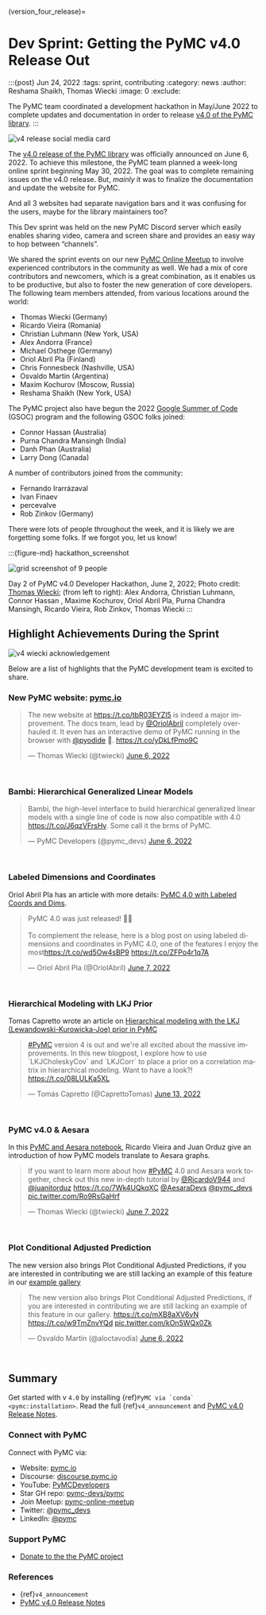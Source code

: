 (version_four_release)=
# Dev Sprint: Getting the PyMC v4.0 Release Out

:::{post} Jun 24, 2022
:tags: sprint, contributing
:category: news
:author: Reshama Shaikh, Thomas Wiecki
:image: 0
:exclude:

The PyMC team coordinated a development hackathon in May/June 2022 to complete updates and documentation in order to release [v4.0 of the PyMC library](https://twitter.com/pymc_devs/status/1533863780601446401).
:::

![v4 release social media card](../_static/hackathon_v4_release/v4release_card.png)

The [v4.0 release of the PyMC library](https://twitter.com/pymc_devs/status/1533863780601446401) was officially announced on June 6, 2022.  To achieve this milestone, the PyMC team planned a week-long online sprint beginning May 30, 2022.  The goal was to complete remaining issues on the v4.0 release.  But, *mainly* it was to finalize the documentation and update the website for PyMC.


And all 3 websites had separate navigation bars and it was confusing for the users, maybe for the library maintainers too?

This Dev sprint was held on the new PyMC Discord server which easily enables sharing video, camera and screen share and provides an easy way to hop between “channels”.  

We shared the sprint events on our new [PyMC Online Meetup](https://www.meetup.com/pymc-online-meetup/events/286202420/) to involve experienced contributors in the community as well. We had a mix of core contributors and newcomers, which is a great combination, as it enables us to be productive, but also to foster the new generation of core developers. The following team members attended, from various locations around the world:  

- Thomas Wiecki (Germany)
- Ricardo Vieira (Romania)
- Christian Luhmann (New York, USA)
- Alex Andorra (France)
- Michael Osthege (Germany)
- Oriol Abril Pla (Finland)
- Chris Fonnesbeck (Nashville, USA)
- Osvaldo Martin (Argentina)
- Maxim Kochurov (Moscow, Russia)
- Reshama Shaikh (New York, USA)

The PyMC project also have begun the 2022 [Google Summer of Code](https://github.com/pymc-devs/pymc/wiki/GSoC-2022-projects) (GSOC) program and the following GSOC folks joined:  

- Connor Hassan (Australia)
- Purna Chandra Mansingh (India)
- Danh Phan (Australia)
- Larry Dong (Canada)

A number of contributors joined from the community:  

- Fernando Irarrázaval
- Ivan Finaev
- percevalve
- Rob Zinkov (Germany)

There were lots of people throughout the week, and it is likely we are forgetting some folks. If we forgot you, let us know!

:::{figure-md} hackathon_screenshot

![grid screenshot of 9 people](../_static/hackathon_v4_release/tweet1_hackathon.png)

Day 2 of PyMC v4.0 Developer Hackathon, June 2, 2022; Photo credit: [Thomas Wiecki](https://www.pymc-labs.io/team/thomas-wiecki/); (from left to right): Alex Andorra, Christian Luhmann, Connor Hassan , Maxime Kochurov, Oriol Abril Pla, Purna Chandra Mansingh, Ricardo Vieira, Rob Zinkov, Thomas Wiecki
:::

## Highlight Achievements During the Sprint

![v4 wiecki acknowledgement](../_static/hackathon_v4_release/tw_slack_note.png)

Below are a list of highlights that the PyMC development team is excited to share. 

### New PyMC website: [pymc.io](https://www.pymc.io/welcome.html) 

<blockquote class="twitter-tweet"><p lang="en" dir="ltr">The new website at <a href="https://t.co/tbR03EYZl5">https://t.co/tbR03EYZl5</a> is indeed a major improvement. The docs team, lead by <a href="https://twitter.com/OriolAbril?ref_src=twsrc%5Etfw">@OriolAbril</a> completely overhauled it. It even has an interactive demo of PyMC running in the browser with <a href="https://twitter.com/pyodide?ref_src=twsrc%5Etfw">@pyodide</a> 🤯. <a href="https://t.co/yDkLfPmo9C">https://t.co/yDkLfPmo9C</a></p>&mdash; Thomas Wiecki (@twiecki) <a href="https://twitter.com/twiecki/status/1533912898585649153?ref_src=twsrc%5Etfw">June 6, 2022</a></blockquote> <script async src="https://platform.twitter.com/widgets.js" charset="utf-8"></script>
<br>

### Bambi: Hierarchical Generalized Linear Models

<blockquote class="twitter-tweet"><p lang="en" dir="ltr">Bambi, the high-level interface to build hierarchical generalized linear models with a single line of code is now also compatible with 4.0 <a href="https://t.co/J6qzVFrsHv">https://t.co/J6qzVFrsHv</a>. Some call it the brms of PyMC.</p>&mdash; PyMC Developers (@pymc_devs) <a href="https://twitter.com/pymc_devs/status/1533872334599241728?ref_src=twsrc%5Etfw">June 6, 2022</a></blockquote> <script async src="https://platform.twitter.com/widgets.js" charset="utf-8"></script>

<br>

### Labeled Dimensions and Coordinates

Oriol Abril Pla has an article with more details: 
[PyMC 4.0 with Labeled Coords and Dims](
https://oriolabrilpla.cat/python/arviz/pymc/xarray/2022/06/07/pymc-arviz.html).

<blockquote class="twitter-tweet"><p lang="en" dir="ltr">PyMC 4.0 was just released! 🚀🎉<br><br>To complement the release, here is a blog post on using labeled dimensions and coordinates in PyMC 4.0, one of the features I enjoy the most<a href="https://t.co/wd5Ow4sBP9">https://t.co/wd5Ow4sBP9</a> <a href="https://t.co/ZFPo4r1q7A">https://t.co/ZFPo4r1q7A</a></p>&mdash; Oriol Abril Pla (@OriolAbril) <a href="https://twitter.com/OriolAbril/status/1534077578457260032?ref_src=twsrc%5Etfw">June 7, 2022</a></blockquote> <script async src="https://platform.twitter.com/widgets.js" charset="utf-8"></script>

<br>

### Hierarchical Modeling with LKJ Prior

Tomas Capretto wrote an article on [Hierarchical modeling with the LKJ (Lewandowski-Kurowicka-Joe) prior in PyMC](https://tomicapretto.github.io/posts/2022-06-12_lkj-prior/)

<blockquote class="twitter-tweet"><p lang="en" dir="ltr"><a href="https://twitter.com/hashtag/PyMC?src=hash&amp;ref_src=twsrc%5Etfw">#PyMC</a> version 4 is out and we&#39;re all excited about the massive improvements. In this new blogpost, I explore how to use `LKJCholeskyCov` and `LKJCorr` to place a prior on a correlation matrix in hierarchical modeling. Want to have a look?! <a href="https://t.co/08LULKa5XL">https://t.co/08LULKa5XL</a></p>&mdash; Tomás Capretto (@CaprettoTomas) <a href="https://twitter.com/CaprettoTomas/status/1536305740243210242?ref_src=twsrc%5Etfw">June 13, 2022</a></blockquote> <script async src="https://platform.twitter.com/widgets.js" charset="utf-8"></script>

<br>

### PyMC v4.0 & Aesara

In this [PyMC and Aesara notebook](https://github.com/juanitorduz/pymc/blob/main/docs/source/learn/core_notebooks/pymc_aesara.ipynb), Ricardo Vieira and Juan Orduz give an introduction of how PyMC models translate to Aesara graphs.

<blockquote class="twitter-tweet"><p lang="en" dir="ltr">If you want to learn more about how <a href="https://twitter.com/hashtag/PyMC?src=hash&amp;ref_src=twsrc%5Etfw">#PyMC</a> 4.0 and Aesara work together, check out this new in-depth tutorial by <a href="https://twitter.com/RicardoV944?ref_src=twsrc%5Etfw">@RicardoV944</a> and <a href="https://twitter.com/juanitorduz?ref_src=twsrc%5Etfw">@juanitorduz</a> <a href="https://t.co/7Wk4UQkqXC">https://t.co/7Wk4UQkqXC</a> <a href="https://twitter.com/AesaraDevs?ref_src=twsrc%5Etfw">@AesaraDevs</a> <a href="https://twitter.com/pymc_devs?ref_src=twsrc%5Etfw">@pymc_devs</a> <a href="https://t.co/Ro9RsGaHrf">pic.twitter.com/Ro9RsGaHrf</a></p>&mdash; Thomas Wiecki (@twiecki) <a href="https://twitter.com/twiecki/status/1534115464967819265?ref_src=twsrc%5Etfw">June 7, 2022</a></blockquote> <script async src="https://platform.twitter.com/widgets.js" charset="utf-8"></script>

<br>

### Plot Conditional Adjusted Prediction

The new version also brings Plot Conditional Adjusted Predictions, if you are interested in contributing we are still lacking an example of this feature in our [example gallery](https://bambinos.github.io/bambi/main/examples.html)

<blockquote class="twitter-tweet"><p lang="en" dir="ltr">The new version also brings Plot Conditional Adjusted Predictions, if you are interested in contributing we are still lacking an example of this feature in our gallery. <a href="https://t.co/mXB8aXV6yN">https://t.co/mXB8aXV6yN</a> <a href="https://t.co/w9TmZnvYQd">https://t.co/w9TmZnvYQd</a> <a href="https://t.co/kOn5WQx0Zk">pic.twitter.com/kOn5WQx0Zk</a></p>&mdash; Osvaldo Martin (@aloctavodia) <a href="https://twitter.com/aloctavodia/status/1533875990992125955?ref_src=twsrc%5Etfw">June 6, 2022</a></blockquote> <script async src="https://platform.twitter.com/widgets.js" charset="utf-8"></script>

<br>

## Summary

Get started with v `4.0` by installing {ref}``PyMC via `conda` <pymc:installation>``. Read the full {ref}`v4_announcement` and [PyMC v4.0 Release Notes](https://github.com/pymc-devs/pymc/blob/main/RELEASE-NOTES.md).

### Connect with PyMC

Connect with PyMC via:
- Website:  [pymc.io](https://www.pymc.io)
- Discourse: [discourse.pymc.io](https://discourse.pymc.io)
- YouTube: [PyMCDevelopers](https://www.youtube.com/c/PyMCDevelopers)
- Star GH repo:  [pymc-devs/pymc](https://github.com/pymc-devs/pymc)
- Join Meetup: [pymc-online-meetup](https://www.meetup.com/pymc-online-meetup/)
- Twitter: [@pymc_devs](https://twitter.com/pymc_devs)
- LinkedIn: [@pymc](https://www.linkedin.com/company/pymc/)

### Support PyMC

- [Donate to the the PyMC project](https://numfocus.org/donate-to-pymc)

### References

- {ref}`v4_announcement`
- [PyMC v4.0 Release Notes](https://github.com/pymc-devs/pymc/blob/main/RELEASE-NOTES.md)